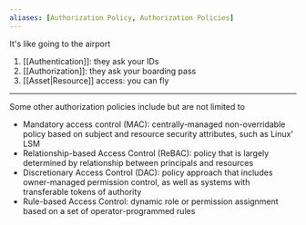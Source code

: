 ```yaml
---
aliases: [Authorization Policy, Authorization Policies]
---
```


It's like going to the airport

1. [[Authentication]]: they ask your IDs
2. [[Authorization]]: they ask your boarding pass
3. [[Asset|Resource]] access: you can fly

---

Some other authorization policies include but are not limited to

- Mandatory access control (MAC): centrally-managed non-overridable policy based on subject and resource security attributes, such as Linux' LSM
- Relationship-based Access Control (ReBAC): policy that is largely determined by relationship between principals and resources
- Discretionary Access Control (DAC): policy approach that includes owner-managed permission control, as well as systems with transferable tokens of authority
- Rule-based Access Control: dynamic role or permission assignment based on a set of operator-programmed rules